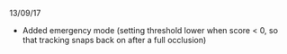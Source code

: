 13/09/17
- Added emergency mode (setting threshold lower when score < 0, so that tracking snaps back on after a full occlusion)
